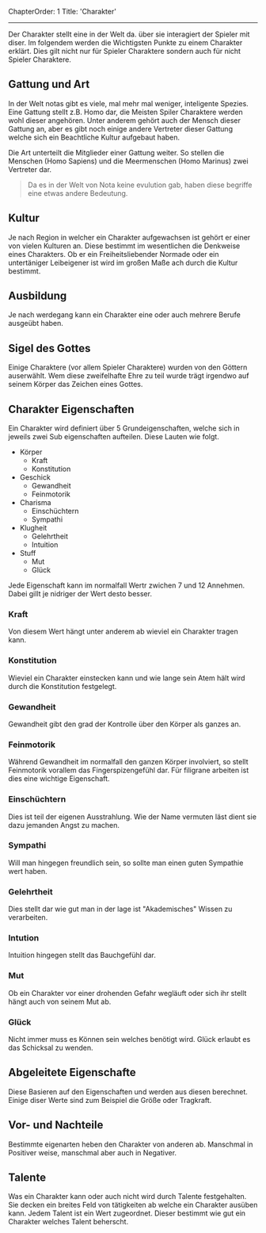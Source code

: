 ChapterOrder: 1
Title: 'Charakter'

---
Der Charakter stellt eine in der Welt da. über sie interagiert der Spieler mit diser.
Im folgendem werden die Wichtigsten Punkte zu einem Charakter erklärt. Dies gilt nicht
nur für Spieler Charaktere sondern auch für nicht Spieler Charaktere.

## Gattung und Art

In der Welt notas gibt es viele, mal mehr mal weniger, inteligente Spezies. Eine Gattung stellt
z.B. Homo dar, die Meisten Spiler Charaktere werden wohl dieser angehören. Unter anderem gehört auch
der Mensch dieser Gattung an, aber es gibt noch einige andere Vertreter dieser Gattung welche sich ein
Beachtliche Kultur aufgebaut haben.

Die Art unterteilt die Mitglieder einer Gattung weiter. So stellen die Menschen (Homo Sapiens) und die
Meermenschen (Homo Marinus) zwei Vertreter dar.

> Da es in der Welt von Nota keine evulution gab, haben diese begriffe eine
> etwas andere Bedeutung.

## Kultur

Je nach Region in welcher ein Charakter aufgewachsen ist gehört er einer von vielen Kulturen an.
Diese bestimmt im wesentlichen die Denkweise eines Charakters. Ob er ein Freiheitsliebender Normade oder 
ein untertäniger Leibeigener ist wird im großen Maße ach durch die Kultur bestimmt.

## Ausbildung

Je nach werdegang kann ein Charakter eine oder auch mehrere Berufe ausgeübt haben.

## Sigel des Gottes

Einige Charaktere (vor allem Spieler Charaktere) wurden von den Göttern auserwählt.
Wem diese zweifelhafte Ehre zu teil wurde trägt irgendwo auf seinem Körper das Zeichen
eines Gottes.

## Charakter Eigenschaften

Ein Charakter wird definiert über 5 Grundeigenschaften, welche sich in jeweils zwei Sub eigenschaften
aufteilen. Diese Lauten wie folgt.

 + Körper
   - Kraft
   - Konstitution
 + Geschick
   - Gewandheit
   - Feinmotorik
 + Charisma
   - Einschüchtern
   - Sympathi
 + Klugheit
   - Gelehrtheit
   - Intuition
 + Stuff
   - Mut
   - Glück
   
Jede Eigenschaft kann im normalfall Wertr zwichen 7 und 12 Annehmen.
Dabei gillt je nidriger der Wert desto besser.

### Kraft
Von diesem Wert hängt unter anderem ab wieviel ein Charakter tragen kann.

### Konstitution
Wieviel ein Charakter einstecken kann und wie lange sein Atem hält wird
durch die Konstitution festgelegt.

### Gewandheit
Gewandheit gibt den grad der Kontrolle über den Körper als ganzes an.

### Feinmotorik
Während Gewandheit im normalfall den ganzen Körper involviert, so stellt
Feinmotorik vorallem das Fingerspizengefühl dar. Für filigrane arbeiten
ist dies eine wichtige Eigenschaft.

### Einschüchtern
Dies ist teil der eigenen Ausstrahlung. Wie der Name vermuten läst dient
sie dazu jemanden Angst zu machen.

### Sympathi
Will man hingegen freundlich sein, so sollte man einen guten Sympathie wert
haben.

### Gelehrtheit
Dies stellt dar wie gut man in der lage ist "Akademisches" Wissen zu verarbeiten.

### Intution
Intuition hingegen stellt das Bauchgefühl dar. 

### Mut
Ob ein Charakter vor einer drohenden Gefahr wegläuft oder sich ihr stellt
hängt auch von seinem Mut ab.

### Glück
Nicht immer muss es Können sein welches benötigt wird. Glück erlaubt es
das Schicksal zu wenden. 

## Abgeleitete Eigenschafte
Diese Basieren auf den Eigenschaften und werden aus diesen berechnet. Einige diser
Werte sind zum Beispiel die Größe oder Tragkraft.

## Vor- und Nachteile
Bestimmte eigenarten heben den Charakter von anderen ab. Manschmal in
Positiver weise, manschmal aber auch in Negativer.

## Talente

Was ein Charakter kann oder auch nicht wird durch Talente festgehalten.
Sie decken ein breites Feld von tätigkeiten ab welche ein Charakter ausüben kann.
Jedem Talent ist ein Wert zugeordnet. Dieser bestimmt wie gut ein Charakter welches
Talent beherscht.
